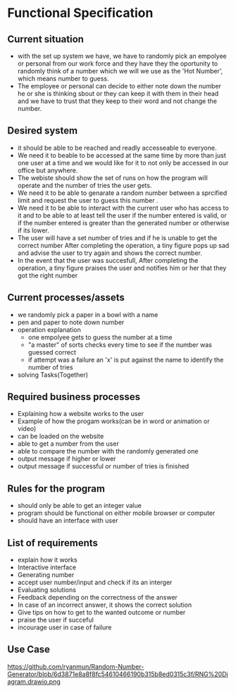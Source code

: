 # Functional Specification

## Current situation 
- with the set up system we have, we have to randomly pick an empolyee or personal from our work force and they have they the oportunity to randomly think of a number which we will we use as the 'Hot Number', which means number to guess.
- The employee or personal can decide to either note down the number he or she is thinking sbout or they can keep it with them in their head and we have to trust that they keep to their word and not change the number.


## Desired system 
- it should be able to be reached and readly accesseable to everyone. 
- We need it to beable to be accessed at the same time by more than just one user at a time and we would like for it to not only be accessed in our office but anywhere.
- The webiste should show the set of runs on how the program will operate and the number of tries the user gets.
- We need it to be able to genarate a random number between a sprcified limit and request the user to guess this number .
- We need it to be able to interact with the current user who has access to it and to be able to at least tell the user if the number entered is valid, or if the number entered is greater than the generated number or otherwise if its lower.
- The user will have a set number of tries and if he is unable to get the correct number After completing the operation, a tiny figure pops up sad and advise the user to try again and shows the correct number.
- In the event that the user was succesfull, After completing the operation, a tiny figure praises the user and notifies him or her that they got the right number 


## Current processes/assets
- we randomly pick a paper in a bowl with a name
- pen and paper to note down number 
- operation explanation 
  * one empolyee gets to guess the number at a time
  * "a master" of sorts checks every time to see if the number was guessed correct
  * if attempt was a failure an 'x' is put against the name to identify the number of tries 
- solving Tasks(Together)
 
## Required business processes
- Explaining how a website works to the user
- Example of how the progam works(can be in word or animation or video)
- can be loaded on the website 
- able to get a number from the user
- able to compare the number with the randomly generated one
- output message if higher or lower
- output message if successful or number of tries is finished 

## Rules for the program
- should only be able to get an integer value 
- program should be functional on either mobile browser or computer
- should have an interface with user 

## List of requirements
- explain how it works
- Interactive interface
- Generating number
- accept user number/input and check if its an interger 
- Evaluating solutions
- Feedback depending on the correctness of the answer
- In case of an incorrect answer, it shows the correct solution
- Give tips on how to get to the wanted outcome or number
- praise the user if succeful
- incourage user in case of failure 

## Use Case 

https://github.com/ryanmun/Random-Number-Generator/blob/6d3871e8a8f8fc54610466190b315b8ed0315c3f/RNG%20Diagram.drawio.png
